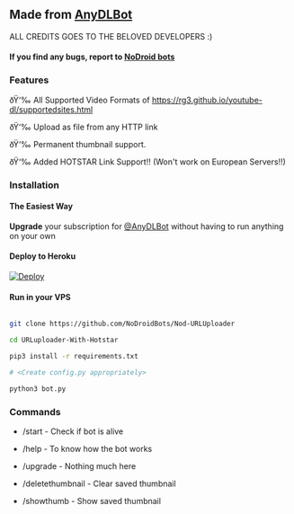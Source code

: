 ## Made from [AnyDLBot](https://telegram.dog/AnyDLBot)

ALL CREDITS GOES TO THE BELOVED DEVELOPERS :)

#### If you find any bugs, report to [NoDroid bots](https://telegram.dog/NoDroid_Bots)

### Features

ðŸ‘‰ All Supported Video Formats of https://rg3.github.io/youtube-dl/supportedsites.html

ðŸ‘‰ Upload as file from any HTTP link

ðŸ‘‰ Permanent thumbnail support.

ðŸ‘‰ Added HOTSTAR Link Support!!  (Won't work on European Servers!!)

### Installation

#### The Easiest Way

**Upgrade** your subscription for [@AnyDLBot](https://telegram.dog/AnyDLBot) without having to run anything on your own

#### Deploy to Heroku

[![Deploy](https://www.herokucdn.com/deploy/button.svg)](https://www.heroku.com/deploy?template=https://github.com/prgofficial/URLuploader-With-Hotstar)

#### Run in your VPS

```sh

git clone https://github.com/NoDroidBots/Nod-URLUploader

cd URLuploader-With-Hotstar

pip3 install -r requirements.txt

# <Create config.py appropriately>

python3 bot.py

```

### Commands

* /start             - Check if bot is alive

* /help              - To know how the bot works

* /upgrade           - Nothing much here

* /deletethumbnail   - Clear saved thumbnail

* /showthumb         - Show saved thumbnail

